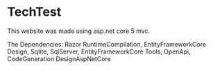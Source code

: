 # TechTest

This website was made using asp.net core 5 mvc.

The Dependencies:
  Razor RuntimeCompilation,
  EntityFrameworkCore Design,
  Sqlite,
  SqlServer,
  EntityFrameworkCore Tools,
  OpenApi,
  CodeGeneration DesignAspNetCore
